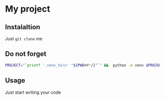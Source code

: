 # My project

## Instalaltion

Just `git clone` me

## Do not forget

```sh
PROJECT="`printf '.venv_%s\n' "${PWD##*/}"`" &&  python -m venv $PROJECT && echo "conda deactivate\nsource $PROJECT/bin/activate" > .env && cd .
```

## Usage

Just start writing your code
